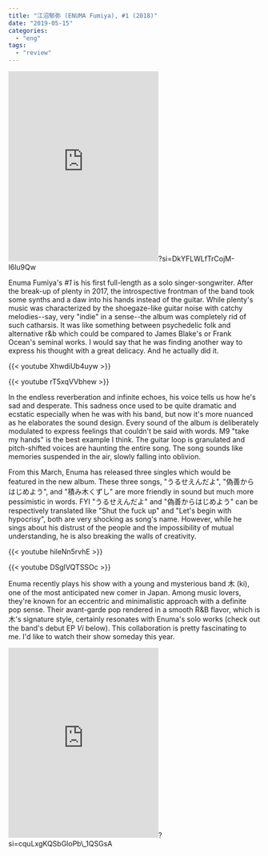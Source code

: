 ```yaml
---
title: "江沼郁弥 (ENUMA Fumiya), #1 (2018)"
date: "2019-05-15"
categories: 
  - "eng"
tags: 
  - "review"
---
```


<iframe src="https://open.spotify.com/embed/album/1THXec52uSoXkXNJvMLUNy" width="300" height="380" frameborder="0" allowtransparency="true" allow="encrypted-media"></iframe>?si=DkYFLWLfTrCojM-I6lu9Qw

Enuma Fumiya's _#1_ is his first full-length as a solo singer-songwriter. After the break-up of plenty in 2017, the introspective frontman of the band took some synths and a daw into his hands instead of the guitar. While plenty's music was characterized by the shoegaze-like guitar noise with catchy melodies--say, very "indie" in a sense--the album was completely rid of such catharsis. It was like something between psychedelic folk and alternative r&b which could be compared to James Blake's or Frank Ocean's seminal works. I would say that he was finding another way to express his thought with a great delicacy. And he actually did it.

{{< youtube XhwdiUb4uyw >}}

{{< youtube rT5xqVVbhew >}}

In the endless reverberation and infinite echoes, his voice tells us how he's sad and desperate. This sadness once used to be quite dramatic and ecstatic especially when he was with his band, but now it's more nuanced as he elaborates the sound design. Every sound of the album is deliberately modulated to express feelings that couldn't be said with words. M9 "take my hands" is the best example I think. The guitar loop is granulated and pitch-shifted voices are haunting the entire song. The song sounds like memories suspended in the air, slowly falling into oblivion.

From this March, Enuma has released three singles which would be featured in the new album. These three songs, "うるせえんだよ", "偽善からはじめよう", and "積み木くずし" are more friendly in sound but much more pessimistic in words. FYI "うるせえんだよ" and "偽善からはじめよう" can be respectively translated like "Shut the fuck up" and "Let's begin with hypocrisy", both are very shocking as song's name. However, while he sings about his distrust of the people and the impossibility of mutual understanding, he is also breaking the walls of creativity.

{{< youtube hileNn5rvhE >}}

{{< youtube DSgIVQTSSOc >}}

Enuma recently plays his show with a young and mysterious band 木 (ki), one of the most anticipated new comer in Japan. Among music lovers, they're known for an eccentric and minimalistic approach with a definite pop sense. Their avant-garde pop rendered in a smooth R&B flavor, which is 木's signature style, certainly resonates with Enuma's solo works (check out the band's debut EP _Vi_ below). This collaboration is pretty fascinating to me. I'd like to watch their show someday this year.

<iframe src="https://open.spotify.com/embed/album/6iPqeNBLAccQagGIV4voJE" width="300" height="380" frameborder="0" allowtransparency="true" allow="encrypted-media"></iframe>?si=cquLxgKQSbGloPb\_1QSGsA
